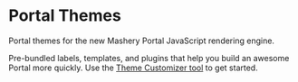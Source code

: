 # Portal Themes
Portal themes for the new Mashery Portal JavaScript rendering engine.

Pre-bundled labels, templates, and plugins that help you build an awesome Portal more quickly. Use the [Theme Customizer tool](https://stagingcs1.mashery.com/docs/read/download) to get started.